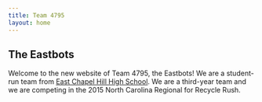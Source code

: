 ```yaml
---
title: Team 4795
layout: home
---
```


## The Eastbots
Welcome to the new website of Team 4795, the Eastbots! We are a student-run team
from [East Chapel Hill High School](http://echhs.chccs.k12.nc.us). We are a
third-year team and we are competing in the 2015 North Carolina Regional for
Recycle Rush.
